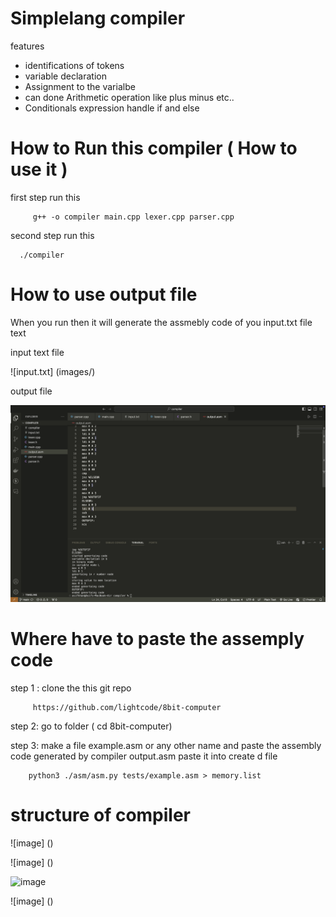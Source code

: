 
# Simplelang compiler

features

* identifications of tokens
* variable declaration
* Assignment to the varialbe
* can done Arithmetic operation like plus minus etc..
* Conditionals expression handle if and else 

# How to Run this compiler ( How to use it )

 first step run this 
```
     g++ -o compiler main.cpp lexer.cpp parser.cpp

```

second step run this

```
  ./compiler

```

# How to use output file 

When you run then it will generate the assmebly code of you input.txt file text 


input text file 

![input.txt] (images/)

output file

![output.asm](images/output.png)


# Where have to paste the assemply code 

step 1 : clone the this git repo 
   
   ```
        https://github.com/lightcode/8bit-computer
   ```


step 2: go to folder   ( cd 8bit-computer)

step 3: make a file example.asm or any other name and paste the assembly code generated by  compiler  output.asm  paste it into create d file



```
    python3 ./asm/asm.py tests/example.asm > memory.list
```    





# structure of compiler   

 ![image] ()

 ![image] ()

 ![image]()

 ![image] ()



